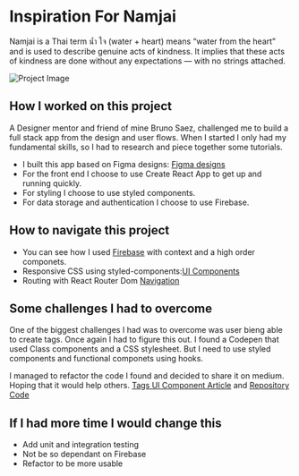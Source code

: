 # Inspiration For Namjai

Namjai is a Thai term น้ำ ใจ (water + heart) means “water from the heart” and is used to describe genuine acts of kindness. It implies that these acts of kindness are done without any expectations — with no strings attached.

![Project Image](https://res.cloudinary.com/dnpje4e34/image/upload/v1629309755/why_i_love__thai_x9gzlp.jpg)






## How I worked on this project

A Designer mentor and friend of mine Bruno Saez, challenged me to build a full stack app from the design and user flows. 
When I started I only had my fundamental skills, so I had to research and piece together some tutorials.

- I built this app based on Figma designs: [Figma designs](https://www.figma.com/file/qzcUoZmBozoGoREqxgHa3y/Namjai-Master?node-id=5%3A496)
- For the front end I choose to use Create React App to get up and running quickly.
- For styling I choose to use styled components.
- For data storage and authentication I choose to use Firebase.




## How to navigate this project
- You can see how I used [Firebase](https://github.com/Ongomobile/get-mentor-app/tree/master/src/components/Firebase) with context and a high order componets.
- Responsive CSS using styled-components:[UI Components](https://github.com/Ongomobile/get-mentor-app/tree/master/src/components/UI_Components)
- Routing with React Router Dom [Navigation](https://github.com/Ongomobile/get-mentor-app/blob/master/src/components/Navbar/index.js)




## Some challenges I had to overcome

One of the biggest challenges I had was to overcome was user bieng able to create tags.
Once again I had to figure this out. I found a Codepen that used Class components and a CSS stylesheet.
But I need to use styled components and functional componets using hooks. 

I managed to refactor the code I found and decided to share it on medium. Hoping that it would help others.
[Tags UI Component Article](https://ongomobile.medium.com/create-a-tags-ui-component-in-react-and-styled-components-9b326c65e094) and [Repository Code](https://github.com/Ongomobile/get-mentor-app/blob/master/src/components/UI_Components/TagsUi/index.js)






## If I had more time I would change this

- Add unit and integration testing
- Not be so dependant on Firebase
- Refactor to be more usable
